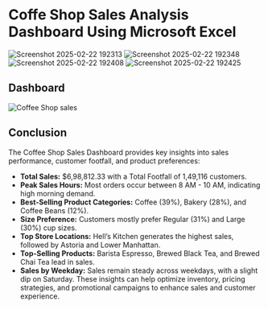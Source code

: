 # Coffe Shop Sales Analysis Dashboard Using Microsoft Excel

![Screenshot 2025-02-22 192313](https://github.com/user-attachments/assets/0583a7f5-8454-4e7b-a03e-18f8bf2a7317)
![Screenshot 2025-02-22 192348](https://github.com/user-attachments/assets/67d34749-8053-4694-bf96-65486847fd49)
![Screenshot 2025-02-22 192408](https://github.com/user-attachments/assets/cb9cf4dc-c6ca-4e36-a624-fd4a3b98e5ec)
![Screenshot 2025-02-22 192425](https://github.com/user-attachments/assets/606a08bf-11e2-49fd-8fae-d30429cc7259)

## Dashboard

![Coffee Shop sales](https://github.com/user-attachments/assets/fa614060-6863-4669-9342-694dc5fdb3b9)

## Conclusion
The Coffee Shop Sales Dashboard provides key insights into sales performance, customer footfall, and product preferences:

- **Total Sales:** $6,98,812.33 with a Total Footfall of 1,49,116 customers.
- **Peak Sales Hours:** Most orders occur between 8 AM - 10 AM, indicating high morning demand.
- **Best-Selling Product Categories:** Coffee (39%), Bakery (28%), and Coffee Beans (12%).
- **Size Preference:** Customers mostly prefer Regular (31%) and Large (30%) cup sizes.
- **Top Store Locations:** Hell’s Kitchen generates the highest sales, followed by Astoria and Lower Manhattan.
- **Top-Selling Products:** Barista Espresso, Brewed Black Tea, and Brewed Chai Tea lead in sales.
- **Sales by Weekday:** Sales remain steady across weekdays, with a slight dip on Saturday.
These insights can help optimize inventory, pricing strategies, and promotional campaigns to enhance sales and customer experience. 

